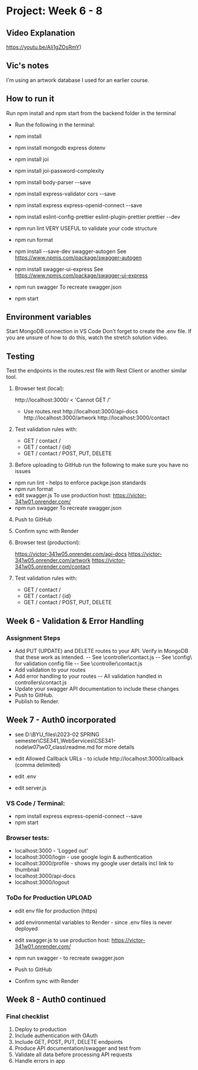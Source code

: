 # Project: Week 6 - 8

## Video Explanation

https://youtu.be/AIi1gZOsRmY)

## Vic's notes

I'm using an artwork database I used for an earlier course.

## How to run it

Run npm install and npm start from the backend folder in the terminal

- Run the following in the terminal:
- npm install
- npm install mongodb express dotenv
- npm install joi
- npm install joi-password-complexity
- npm install body-parser --save
- npm install express-validator cors --save
- npm install express express-openid-connect --save

- npm install eslint-config-prettier eslint-plugin-prettier prettier --dev
- npm run lint   VERY USEFUL to validate your code structure
- npm run format

- npm install --save-dev swagger-autogen See https://www.npmjs.com/package/swagger-autogen
- npm install swagger-ui-express See https://www.npmjs.com/package/swagger-ui-express
- npm run swagger To recreate swagger.json
- npm start

## Environment variables

Start MongoDB connection in VS Code
Don't forget to create the .env file. If you are unsure of how to do this, watch the stretch solution video.

## Testing

Test the endpoints in the routes.rest file with Rest Client or another similar tool.

1. Browser test (local):

   http://localhost:3000/ < 'Cannot GET /'

   - Use routes.rest
     http://localhost:3000/api-docs
     http://localhost:3000/artwork
     http://localhost:3000/contact

2. Test validation rules with:

   - GET / contact /
   - GET / contact / {id}
   - GET / contact / POST, PUT, DELETE

3. Before uploading to GitHub run the following to make sure you have no issues

- npm run lint - helps to enforce packge.json standards
- npm run format
- edit swagger.js To use production host: https://victor-341w01.onrender.com/
- npm run swagger To recreate swagger.json

4. Push to GitHub
5. Confirm sync with Render

6. Browser test (productionl):

   https://victor-341w05.onrender.com/api-docs
   https://victor-341w05.onrender.com/artwork
   https://victor-341w05.onrender.com/contact

7. Test validation rules with:

   - GET / contact /
   - GET / contact / {id}
   - GET / contact / POST, PUT, DELETE

## Week 6 - Validation & Error Handling

### Assignment Steps

- Add PUT (UPDATE) and DELETE routes to your API. Verify in MongoDB that these work as intended.
  -- See \controller\contact.js
  -- See \config\ for validation config file
  -- See \controller\contact.js
- Add validation to your routes
- Add error handling to your routes
  -- All validation handled in controllers\contact.js
- Update your swagger API documentation to include these changes
- Push to GitHub.
- Publish to Render.

## Week 7 - Auth0 incorporated

- see D:\BYU_files\2023-02 SPRING semester\CSE341_WebServices\CSE341-node\w07\w07_class\readme.md for more details
- edit Allowed Callback URLs - to iclude http://localhost:3000/callback (comma delimited)

- edit .env
- edit server.js

### VS Code / Terminal:

- npm install express express-openid-connect --save
- npm start

### Browser tests:

- localhost:3000 - 'Logged out'
- localhost:3000/login - use google login & authentication
- localhost:3000/profile - shows my google user details incl link to thumbnail
- localhost:3000/api-docs
- localhost:3000/logout

### ToDo for Production UPLOAD

- edit env file for production (https)
- add environmental variables to Render - since .env files is never deployed

- edit swagger.js to use production host: https://victor-341w01.onrender.com/
- npm run swagger - to recreate swagger.json

- Push to GitHub
- Confirm sync with Render

## Week 8 - Auth0 continued

### Final checklist

1. Deploy to production
2. Include authentication with OAuth
3. Include GET, POST, PUT, DELETE endpoints
4. Produce API documentation/swagger and test from
5. Validate all data before processing API requests
6. Handle errors in app
